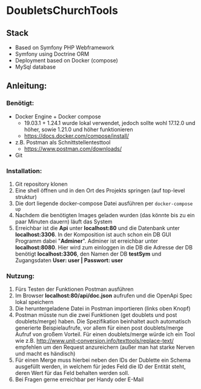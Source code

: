 # DoubletsChurchTools
## Stack
- Based on Symfony PHP Webframework
- Symfony using Doctrine ORM
- Deployment based on Docker (compose)
- MySql database

## Anleitung:
### Benötigt:
- Docker Engine + Docker compose
  - 19.03.1 + 1.24.1 wurde lokal verwendet, jedoch sollte wohl 	17.12.0 und höher, sowie 1.21.0 und höher funktionieren
  - https://docs.docker.com/compose/install/
- z.B. Postman als Schnittstellentesttool
  - https://www.postman.com/downloads/
- Git

### Installation:
1. Git repository klonen
2. Eine shell öffnen und in den Ort des Projekts springen (auf top-level struktur)
3. Die dort liegende docker-compose Datei ausführen per `docker-compose up`
4. Nachdem die benötigten Images geladen wurden (das könnte bis zu ein paar Minuten dauern) läuft das System
5. Erreichbar ist die **Api** unter **localhost:80** und die Datenbank unter **localhost:3306**. In der Komposition ist auch schon ein DB GUI Programm dabei "**Adminer**". Adminer ist erreichbar unter **localhost:8080**. Hier wird zum einloggen in die DB die Adresse der DB benötigt **localhost:3306**, den Namen der DB **testSym** und Zugangsdaten **User: user | Passwort: user**

### Nutzung:
1. Fürs Testen der Funktionen Postman ausführen
2. Im Browser **localhost:80/api/doc.json** aufrufen und die OpenApi Spec lokal speichern
3. Die heruntergeladene Datei in Postman importieren (links oben Knopf)
4. Postman müsste nun die zwei Funktionen (get doublets und post doublets/merge) haben. Die Spezifikation beinhaltet auch automatisch generierte Beispielaufrufe, vor allem für einen post doublets/merge Aufruf von großem Vorteil. Für einen doublets/merge würde ich ein Tool wie z.B. http://www.unit-conversion.info/texttools/replace-text/ empfehlen um den Request anzureichern (außer man hat starke Nerven und macht es händisch)
5. Für einen Merge muss hierbei neben den IDs der Dublette ein Schema ausgefüllt werden, in welchem für jedes Feld die ID der Entität steht, deren Wert für das Feld behalten werden soll.
6. Bei Fragen gerne erreichbar per Handy oder E-Mail
  
